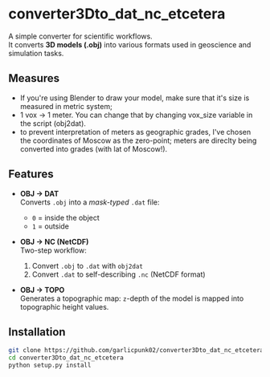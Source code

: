 # converter3Dto_dat_nc_etcetera

A simple converter for scientific workflows.  
It converts **3D models (.obj)** into various formats used in geoscience and simulation tasks.

## Measures
- If you're using Blender to draw your model, make sure that it's size is measured in metric system;
- 1 vox -> 1 meter. You can change that by changing vox_size variable in the script (obj2dat).
- to prevent interpretation of meters as geographic grades, I've chosen the coordinates of Moscow as the zero-point; meters are direclty being converted into grades (with lat of Moscow!).

## Features

- **OBJ → DAT**  
  Converts `.obj` into a *mask-typed* `.dat` file:  
  - `0` = inside the object  
  - `1` = outside  

- **OBJ → NC (NetCDF)**  
  Two-step workflow:  
  1. Convert `.obj` to `.dat` with `obj2dat`  
  2. Convert `.dat` to self-describing `.nc` (NetCDF format)  

- **OBJ → TOPO**  
  Generates a topographic map: `z`-depth of the model is mapped into topographic height values.  

## Installation

```bash
git clone https://github.com/garlicpunk02/converter3Dto_dat_nc_etcetera.git
cd converter3Dto_dat_nc_etcetera
python setup.py install 
